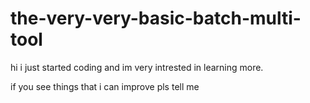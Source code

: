 # the-very-very-basic-batch-multi-tool
hi i just started coding and im very intrested in learning more.

if you see things that i can improve pls tell me 


